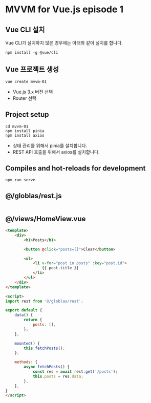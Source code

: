 # MVVM for Vue.js episode 1

## Vue CLI 설치

Vue CLI가 설치하지 않은 경우에는 아래와 같이 설치를 합니다.

```
npm install -g @vue/cli
```

## Vue 프로젝트 생성

```
vue create mvvm-01
```
* Vue.js 3.x 버전 선택
* Router 선택


## Project setup

```
cd mvvm-01
npm install pinia
npm install axios
```
* 상태 관리를 위해서 pinia를 설치합니다.
* REST API 호출을 위해서 axios를 설치합니다.

## Compiles and hot-reloads for development

```
npm run serve
```

## @/globlas/rest.js

``` js

```

## @/views/HomeView.vue

``` html
<template>
    <div>
        <h1>Posts</h1>

        <button @click="posts=[]">Clear</button>

        <ul>
            <li v-for="post in posts" :key="post.id">
                {{ post.title }}
            </li>
        </ul>
    </div>
</template>

<script>
import rest from '@/globlas/rest';

export default {
    data() {
        return {
            posts: [],
        };
    },

    mounted() {
        this.fetchPosts();
    },

    methods: {
        async fetchPosts() {
            const res = await rest.get('/posts');
            this.posts = res.data;
        },
    },
}
</script>
```